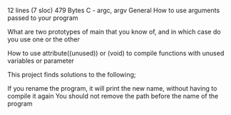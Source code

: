 12 lines (7 sloc)  479 Bytes
C - argc, argv
General
How to use arguments passed to your program

What are two prototypes of main that you know of, and in which case do you use one or the other

How to use attribute((unused)) or (void) to compile functions with unused variables or parameter

This project finds solutions to the following;

If you rename the program, it will print the new name, without having to compile it again You should not remove the path before the name of the program
